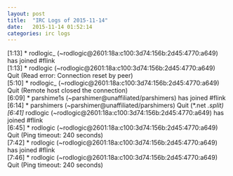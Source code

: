 ```yaml
---
layout: post
title:  "IRC Logs of 2015-11-14"
date:   2015-11-14 01:52:14
categories: irc logs
---
```

<span class="irc-date">[1:13]</span> <span class="irc-green">* rodlogic_ (~rodlogic@2601:18a:c100:3d74:156b:2d45:4770:a649) has joined #flink</span><br />
<span class="irc-date">[1:13]</span> <span class="irc-navy">* rodlogic (~rodlogic@2601:18a:c100:3d74:156b:2d45:4770:a649) Quit (Read error: Connection reset by peer)</span><br />
<span class="irc-date">[5:10]</span> <span class="irc-navy">* rodlogic_ (~rodlogic@2601:18a:c100:3d74:156b:2d45:4770:a649) Quit (Remote host closed the connection)</span><br />
<span class="irc-date">[6:09]</span> <span class="irc-green">* parshime1s (~parshimer@unaffiliated/parshimers) has joined #flink</span><br />
<span class="irc-date">[6:14]</span> <span class="irc-navy">* parshimers (~parshimer@unaffiliated/parshimers) Quit (*.net *.split)</span><br />
<span class="irc-date">[6:41]</span> <span class="irc-green">* rodlogic (~rodlogic@2601:18a:c100:3d74:156b:2d45:4770:a649) has joined #flink</span><br />
<span class="irc-date">[6:45]</span> <span class="irc-navy">* rodlogic (~rodlogic@2601:18a:c100:3d74:156b:2d45:4770:a649) Quit (Ping timeout: 240 seconds)</span><br />
<span class="irc-date">[7:42]</span> <span class="irc-green">* rodlogic (~rodlogic@2601:18a:c100:3d74:156b:2d45:4770:a649) has joined #flink</span><br />
<span class="irc-date">[7:46]</span> <span class="irc-navy">* rodlogic (~rodlogic@2601:18a:c100:3d74:156b:2d45:4770:a649) Quit (Ping timeout: 240 seconds)</span><br />
